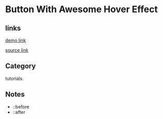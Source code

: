 # Button With Awesome Hover Effect

## links
[demo link](https://aldopolojr.github.io/button-hover/)

[source link](https://youtu.be/SP0wAmjbaQ4)

## Category
tutorials

## Notes
- ::before
- ::after
